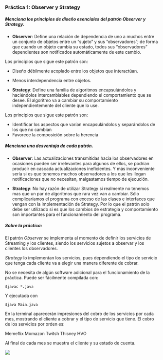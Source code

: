### Práctica 1: Observer y Strategy
##### _Menciona los principios de diseño esenciales del patrón Observer y Strategy._

- __Observer__: Define una relación de dependencia de uno a muchos entre un conjunto de objetos entre un “sujeto” y sus “observadores”; de forma que cuando un objeto cambia su estado, todos sus “observadores” dependientes son notificados automáticamente de este cambio.

 Los principios que sigue este patrón son:
  - Diseño débilmente acoplado entre los objetos que interactúan. 
  - Menos interdependencia entre objetos.  

- __Strategy__:  Define una familia de algoritmos encapsulándolos y haciéndolos intercambiables dependiendo el comportamiento que se desee. El algoritmo va a cambiar su comportamiento independientemente del cliente que lo use.

 Los principios que sigue este patrón son:
 - Identificar los aspectos que varían encapsulándolos y separándolos de los que no cambian
 - Favorece la composición sobre la herencia
 
##### _Menciona una desventaja de cada patrón._

- __Observer__: Las actualizaciones transmitidas hacia los observadores en ocasiones pueden ser irrelevantes para algunos de ellos, se podrían producir en cascada actualizaciones ineficientes. Y más inconveniente sería si es que tenemos muchos observadores a los que les llegan notificaciones que no necesitan, malgastamos tiempo de ejecución. 

- __Strategy__: No hay razón de utilizar Strategy si realmente no tenemos mas que un par de algoritmos que rara vez van a cambiar. Sólo complicaríamos el programa con exceso de las clases e interfaces que vengan con la implementación de Strategy. Por lo que el patrón solo debe ser utilizado si es que los cambios de estrategia y comportamiento son importantes para el funcionamiento del programa.

##### _Sobre la práctica_:
El patrón _Observer_ se implementa al momento de definir los servicios de Streaming y los clientes, siendo los servicios sujetos a observar y los clientes los observadores. 

_Strategy_ lo implementan los servicios, pues dependiendo el tipo de servicio que tenga cada cliente va a elegir una manera diferente de cobrar.

No se necesita de algún software adicional para el funcionamiento de la práctica. Puede ser fácilmente compilada con:

`$javac *.java`

Y ejecutada con

`$java Main.java`

En la terminal aparecerán impresiones del cobro de los servicios por cada mes, mostrando el cliente a cobrar y el tipo de servicio que tiene. El cobro de los servicios por orden es:

Memeflix
Momazon
Twitsh
Thisney
HVO

Al final de cada mes se muestra el cliente y su estado de cuenta.

![](https://github.com/Erickmarquez7/ModeladoYProgramacion/blob/master/Practica01:%20Strategy%20y%20Observer/Diagrama.png)
